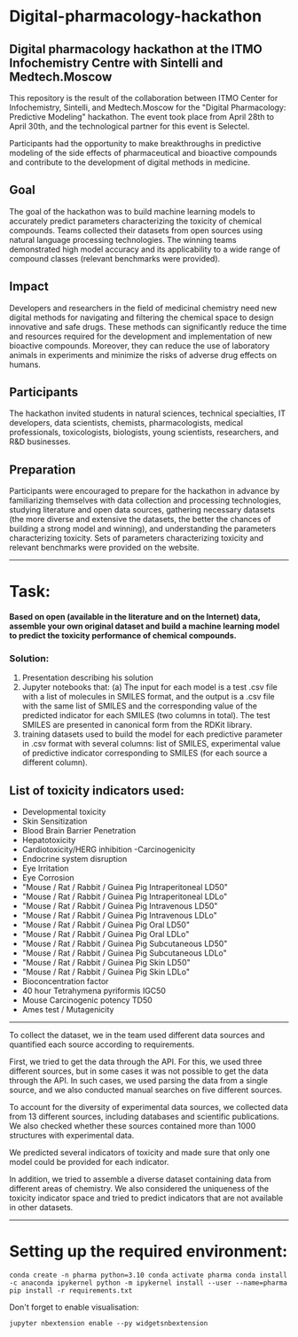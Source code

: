 # **Digital-pharmacology-hackathon**

## Digital pharmacology hackathon at the ITMO Infochemistry Centre with Sintelli and Medtech.Moscow

This repository is the result of the collaboration between ITMO Center for Infochemistry, Sintelli, and Medtech.Moscow for the "Digital Pharmacology: Predictive Modeling" hackathon. The event took place from April 28th to April 30th, and the technological partner for this event is Selectel.

Participants had the opportunity to make breakthroughs in predictive modeling of the side effects of pharmaceutical and bioactive compounds and contribute to the development of digital methods in medicine.

## Goal
The goal of the hackathon was to build machine learning models to accurately predict parameters characterizing the toxicity of chemical compounds. Teams collected their datasets from open sources using natural language processing technologies. The winning teams demonstrated high model accuracy and its applicability to a wide range of compound classes (relevant benchmarks were provided).

## Impact
Developers and researchers in the field of medicinal chemistry need new digital methods for navigating and filtering the chemical space to design innovative and safe drugs. These methods can significantly reduce the time and resources required for the development and implementation of new bioactive compounds. Moreover, they can reduce the use of laboratory animals in experiments and minimize the risks of adverse drug effects on humans.

## Participants
The hackathon invited students in natural sciences, technical specialties, IT developers, data scientists, chemists, pharmacologists, medical professionals, toxicologists, biologists, young scientists, researchers, and R&D businesses.

## Preparation
Participants were encouraged to prepare for the hackathon in advance by familiarizing themselves with data collection and processing technologies, studying literature and open data sources, gathering necessary datasets (the more diverse and extensive the datasets, the better the chances of building a strong model and winning), and understanding the parameters characterizing toxicity. Sets of parameters characterizing toxicity and relevant benchmarks were provided on the website.

---------------------------------------------------------------------------------------------------------------------------------------------------------------------------------------------------------------------------------------------
# Task:
#### Based on open (available in the literature and on the Internet) data, assemble your own original dataset and build a machine learning model to predict the toxicity performance of chemical compounds. 

### Solution:
1.	Presentation describing his solution
2. Jupyter notebooks that:
(a) The input for each model is a test .csv file with a list of molecules in SMILES format, and the output is a .csv file with the same list of SMILES and the corresponding value of the predicted indicator for each SMILES (two columns in total). The test SMILES are presented in canonical form from the RDKit library. 
3. training datasets used to build the model for each predictive parameter in .csv format with several columns: list of SMILES, experimental value of predictive indicator corresponding to SMILES (for each source a different column).

## List of toxicity indicators used:

- Developmental toxicity
- Skin Sensitization
- Blood Brain Barrier Penetration
- Hepatotoxicity
- Cardiotoxicity/HERG inhibition
 -Carcinogenicity
- Endocrine system disruption
- Eye Irritation
- Eye Corrosion
- "Mouse / Rat / Rabbit / Guinea Pig Intraperitoneal LD50"
- "Mouse / Rat / Rabbit / Guinea Pig Intraperitoneal LDLo"
- "Mouse / Rat / Rabbit / Guinea Pig Intravenous LD50"
- "Mouse / Rat / Rabbit / Guinea Pig Intravenous LDLo"
- "Mouse / Rat / Rabbit / Guinea Pig Oral LD50"
- "Mouse / Rat / Rabbit / Guinea Pig Oral LDLo"
- "Mouse / Rat / Rabbit / Guinea Pig Subcutaneous LD50"
- "Mouse / Rat / Rabbit / Guinea Pig Subcutaneous LDLo"
- "Mouse / Rat / Rabbit / Guinea Pig Skin LD50"
- "Mouse / Rat / Rabbit / Guinea Pig Skin LDLo"
- Bioconcentration factor
- 40 hour Tetrahymena pyriformis IGC50
- Mouse Carcinogenic potency TD50
- Ames test / Mutagenicity

------------------------------------------------------------------------------------------------------------------------------------------------------------------------------------------------


To collect the dataset, we in the team used different data sources and quantified each source according to requirements.

First, we tried to get the data through the API. For this, we used three different sources, but in some cases it was not possible to get the data through the API. In such cases, we used parsing the data from a single source, and we also conducted manual searches on five different sources.

To account for the diversity of experimental data sources, we collected data from 13 different sources, including databases and scientific publications. We also checked whether these sources contained more than 1000 structures with experimental data.

We predicted several indicators of toxicity and made sure that only one model could be provided for each indicator.


In addition, we tried to assemble a diverse dataset containing data from different areas of chemistry. We also considered the uniqueness of the toxicity indicator space and tried to predict indicators that are not available in other datasets.


------------------------------------------------------------------------------------------------------------------------------------------------------------------------------------------------


# Setting up the required environment:

`conda create -n pharma python=3.10 conda activate pharma conda install -c anaconda ipykernel python -m ipykernel install --user --name=pharma pip install -r requirements.txt`

Don't forget to enable visualisation:

`jupyter nbextension enable --py widgetsnbextension`




